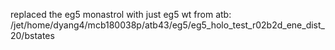 replaced the eg5 monastrol with just eg5 wt from atb: /jet/home/dyang4/mcb180038p/atb43/eg5/eg5_holo_test_r02b2d_ene_dist_20/bstates
